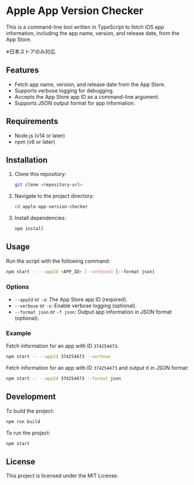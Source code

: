 # Apple App Version Checker

This is a command-line tool written in TypeScript to fetch iOS app information, including the app name, version, and release date, from the App Store.

※日本ストアのみ対応

## Features
- Fetch app name, version, and release date from the App Store.
- Supports verbose logging for debugging.
- Accepts the App Store app ID as a command-line argument.
- Supports JSON output format for app information.

## Requirements
- Node.js (v14 or later)
- npm (v6 or later)

## Installation
1. Clone this repository:
   ```bash
   git clone <repository-url>
   ```
2. Navigate to the project directory:
   ```bash
   cd apple-app-version-checker
   ```
3. Install dependencies:
   ```bash
   npm install
   ```

## Usage
Run the script with the following command:
```bash
npm start -- --appId <APP_ID> [--verbose] [--format json]
```

### Options
- `--appId` or `-a`: The App Store app ID (required).
- `--verbose` or `-v`: Enable verbose logging (optional).
- `--format json` or `-f json`: Output app information in JSON format (optional).

### Example
Fetch information for an app with ID `374254473`:
```bash
npm start -- --appId 374254473 --verbose
```

Fetch information for an app with ID `374254473` and output it in JSON format:
```bash
npm start -- --appId 374254473 --format json
```

## Development
To build the project:
```bash
npm run build
```

To run the project:
```bash
npm start
```

## License
This project is licensed under the MIT License.
